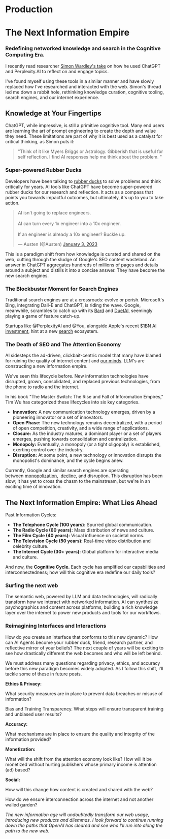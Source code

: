 # Production

# The Next Information Empire

### Redefining networked knowledge and search in the Cognitive Computing Era.

I recently read researcher [Simon Wardley's take](https://x.com/swardley/status/1717457831736103159?s=20) on how he used ChatGPT and Perplexity.AI to reflect on and engage topics.

I've found myself using these tools in a similar manner and have slowly replaced how I've researched and interacted with the web. Simon's thread led me down a rabbit hole, rethinking knowledge curation, cognitive tooling, search engines, and our internet experience.

## Knowledge at Your Fingertips

ChatGPT, while impressive, is still a primitive cognitive tool. Many end users are learning the art of prompt engineering to create the depth and value they need. These limitations are part of why it is best used as a catalyst for critical thinking, as Simon puts it:

>"Think of it like Myers Briggs or Astrology. Gibberish that is useful for self reflection. I find AI responses help me think about the problem. "

### **Super-powered Rubber Ducks**

Developers have been talking to [rubber ducks](https://rubberduckdebugging.com/) to solve problems and think critically for years. AI tools like ChatGPT have become super-powered rubber ducks for our research and reflection. It acts as a compass that points you towards impactful outcomes, but ultimately, it's up to you to take action.

<blockquote class="twitter-tweet"><p lang="en" dir="ltr">AI isn&#39;t going to replace engineers.<br><br>AI can turn every 1x engineer into a 10x engineer.<br><br>If an engineer is already a 10x engineer? Buckle up.</p>&mdash; Austen (@Austen) <a href="https://twitter.com/Austen/status/1610327832496058368?ref_src=twsrc%5Etfw">January 3, 2023</a></blockquote> <script async src="https://platform.twitter.com/widgets.js" charset="utf-8"></script>

This is a paradigm shift from how knowledge is curated and shared on the web, cutting through the sludge of Google's SEO content wasteland. An answer in ChatGPT aggregates hundreds of millions of pages and details around a subject and distills it into a concise answer. They have become the new search engines.

### The Blockbuster Moment for Search Engines

Traditional search engines are at a crossroads: evolve or perish. Microsoft's Bing, integrating Dall-E and ChatGPT, is riding the wave. Google, meanwhile, scrambles to catch up with its [Bard](https://www.reuters.com/technology/google-unveils-enterprise-ai-tools-new-ai-chip-2023-08-29/) and [DuetAI](https://x.com/heyrobinai/status/1719352845349101873?s=20), seemingly playing a game of feature catch-up.

Startups like @PerplexityAI and @You, alongside Apple's recent [$1BN AI investment](https://www.theverge.com/2023/9/6/23861763/apple-ai-language-models-ajax-gpt-training-spending), hint at a new [search](https://www.bloomberg.com/news/newsletters/2023-10-01/could-apple-replace-google-with-own-search-engine-it-s-possible-but-unlikely-ln7gywed) ecosystem.

### **The Death of SEO and The Attention Economy**

AI sidesteps the ad-driven, clickbait-centric model that many have blamed for ruining the quality of internet content and [our minds](https://www.vox.com/science-and-health/2019/5/3/18514330/distraction-collective-attention-research). LLM's are constructing a new information empire.

We've seen this lifecycle before. New information technologies have disrupted, grown, consolidated, and replaced previous technologies, from the phone to radio and the internet.

In his book "The Master Switch: The Rise and Fall of Inforomation Empires," Tim Wu has categorized these lifecycles into six key categories.

- **Innovation:** A new communication technology emerges, driven by a pioneering innovator or a set of innovators.
- **Open Phase:** The new technology remains decentralized, with a period of open competition, creativity, and a wide range of applications.
- **Closure:** As the industry matures, a dominant player or a set of players emerges, pushing towards consolidation and centralization.
- **Monopoly:** Eventually, a monopoly (or a tight oligopoly) is established, exerting control over the industry.
- **Disruption:** At some point, a new technology or innovation disrupts the monopolist's dominance, and the cycle begins anew.

Currently, Google and similar search engines are operating between [monopolization](https://www.nytimes.com/2023/10/25/technology/google-antitrust-trial.html),  [decline](https://docs.sendwithses.com/random-stuff/the-internet-is-an-seo-landfill), and disruption. This disruption has been slow; it has yet to cross the chasm to the mainstream, but we're in an exciting time of innovation.

## The Next Information Empire: What Lies Ahead

Past Information Cycles:

- **The Telephone Cycle (100 years):** Spurred global communication.
- **The Radio Cycle (60 years):** Mass distribution of news and culture.
- **The Film Cycle (40 years):** Visual influence on societal norms.
- **The Television Cycle (50 years):** Real-time video distribution and celebrity culture.
- **The Internet Cycle (30+ years):** Global platform for interactive media and culture.

And now, the **Cognitive Cycle.** Each cycle has amplified our capabilities and interconnectedness; how will this cognitive era redefine our daily tools?

### **Surfing the next web**

The semantic web, powered by LLM and data technologies, will radically transform how we interact with networked information. AI can synthesize psychographics and content across platforms, building a rich knowledge layer over the internet to power new products and tools for our workflows.

### Reimagining Interfaces and Interactions

How do you create an interface that conforms to this new dynamic? How can AI Agents become your rubber duck, friend, research partner, and reflective mirror of your beliefs? The next couple of years will be exciting to see how drastically different the web becomes and who will be left behind.

We must address many questions regarding privacy, ethics, and accuracy before this new paradigm becomes widely adopted. As I follow this shift, I'll tackle some of these in future posts.

**Ethics & Privacy:**

What security measures are in place to prevent data breaches or misuse of information?

Bias and Training Transparency. What steps will ensure transparent training and unbiased user results?

**Accuracy:**

What mechanisms are in place to ensure the quality and integrity of the information provided?

**Monetization:**

What will the shift from the attention economy look like? How will it be monetized without hurting publishers whose primary income is attention (ad) based?

**Social:**

How will this change how content is created and shared with the web?

How do we ensure interconnection across the internet and not another walled garden?

*The new information age will undoubtedly transform our web usage, introducing new products and dilemmas. I look forward to continue running down the paths that OpenAI has cleared and see who I'll run into along the path to the new web.*